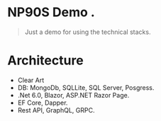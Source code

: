 # NP90S Demo .

>Just a demo for using the technical stacks.

# Architecture

- Clear Art
- DB: MongoDb, SQLLite, SQL Server, Posgress.
- .Net 6.0, Blazor, ASP.NET Razor Page.
- EF Core, Dapper.
- Rest API, GraphQL, GRPC.

